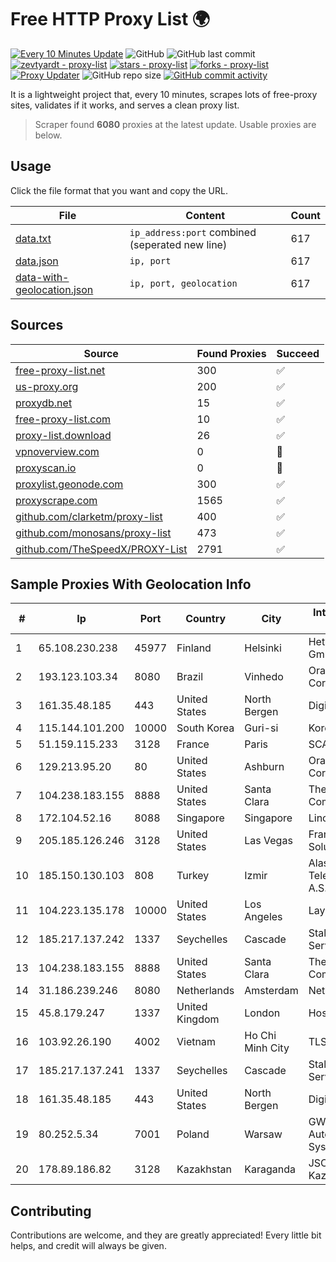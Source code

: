 
# Free HTTP Proxy List 🌍

[![Every 10 Minutes Update](https://github.com/mertguvencli/http-proxy-list/actions/workflows/main.yml/badge.svg?branch=main)](https://github.com/mertguvencli/http-proxy-list/actions/workflows/main.yml)
![GitHub](https://img.shields.io/github/license/mertguvencli/http-proxy-list)
![GitHub last commit](https://img.shields.io/github/last-commit/mertguvencli/http-proxy-list)
[![zevtyardt - proxy-list](https://img.shields.io/static/v1?label=zevtyardt&message=proxy-list&color=blue&logo=github)](https://github.com/zevtyardt/proxy-list "Go to GitHub repo")
[![stars - proxy-list](https://img.shields.io/github/stars/zevtyardt/proxy-list?style=social)](https://github.com/zevtyardt/proxy-list)
[![forks - proxy-list](https://img.shields.io/github/forks/zevtyardt/proxy-list?style=social)](https://github.com/zevtyardt/proxy-list)
[![Proxy Updater](https://github.com/zevtyardt/proxy-list/workflows/Proxy%20Updater/badge.svg)](https://github.com/zevtyardt/proxy-list/actions?query=workflow:"Proxy+Updater")
![GitHub repo size](https://img.shields.io/github/repo-size/zevtyardt/proxy-list)
[![GitHub commit activity](https://img.shields.io/github/commit-activity/m/zevtyardt/proxy-list?logo=commits)](https://github.com/zevtyardt/proxy-list/commits/main)

It is a lightweight project that, every 10 minutes, scrapes lots of free-proxy sites, validates if it works, and serves a clean proxy list.

> Scraper found **6080** proxies at the latest update. Usable proxies are below.

## Usage

Click the file format that you want and copy the URL.

|File|Content|Count|
|----|-------|-----|
|[data.txt](https://raw.githubusercontent.com/mertguvencli/http-proxy-list/main/proxy-list/data.txt)|`ip_address:port` combined (seperated new line)|617|
|[data.json](https://raw.githubusercontent.com/mertguvencli/http-proxy-list/main/proxy-list/data.json)|`ip, port`|617|
|[data-with-geolocation.json](https://raw.githubusercontent.com/mertguvencli/http-proxy-list/main/proxy-list/data-with-geolocation.json)|`ip, port, geolocation`|617|

## Sources

|Source|Found Proxies|Succeed|
|------|-------------|-------|
|[free-proxy-list.net](https://free-proxy-list.net)|300|✅|
|[us-proxy.org](https://www.us-proxy.org)|200|✅|
|[proxydb.net](http://proxydb.net)|15|✅|
|[free-proxy-list.com](https://free-proxy-list.com/?page=&port=&type%5B%5D=http&type%5B%5D=https&up_time=0&search=Search)|10|✅|
|[proxy-list.download](https://www.proxy-list.download/HTTP)|26|✅|
|[vpnoverview.com](https://vpnoverview.com/privacy/anonymous-browsing/free-proxy-servers)|0|🚫|
|[proxyscan.io](https://www.proxyscan.io)|0|🚫|
|[proxylist.geonode.com](https://proxylist.geonode.com/api/proxy-list?limit=300&page=1&sort_by=lastChecked&sort_type=desc&protocols=http,https)|300|✅|
|[proxyscrape.com](https://api.proxyscrape.com/v2/?request=displayproxies&protocol=http&timeout=10000&country=all&ssl=all&anonymity=all)|1565|✅|
|[github.com/clarketm/proxy-list](https://raw.githubusercontent.com/clarketm/proxy-list/master/proxy-list-raw.txt)|400|✅|
|[github.com/monosans/proxy-list](https://raw.githubusercontent.com/monosans/proxy-list/main/proxies/http.txt)|473|✅|
|[github.com/TheSpeedX/PROXY-List](https://raw.githubusercontent.com/TheSpeedX/PROXY-List/master/http.txt)|2791|✅|


## Sample Proxies With Geolocation Info

|#|Ip|Port|Country|City|Internet Service Provider|
|-|--|----|-------|----|-------------------------|
|1|65.108.230.238|45977|Finland|Helsinki|Hetzner Online GmbH|
|2|193.123.103.34|8080|Brazil|Vinhedo|Oracle Corporation|
|3|161.35.48.185|443|United States|North Bergen|DigitalOcean, LLC|
|4|115.144.101.200|10000|South Korea|Guri-si|Korea Telecom|
|5|51.159.115.233|3128|France|Paris|SCALEWAY|
|6|129.213.95.20|80|United States|Ashburn|Oracle Corporation|
|7|104.238.183.155|8888|United States|Santa Clara|The Constant Company|
|8|172.104.52.16|8088|Singapore|Singapore|Linode, LLC|
|9|205.185.126.246|3128|United States|Las Vegas|FranTech Solutions|
|10|185.150.130.103|808|Turkey|Izmir|Alastyr Telekomunikasyon A.S.|
|11|104.223.135.178|10000|United States|Los Angeles|LayerHost|
|12|185.217.137.242|1337|Seychelles|Cascade|Stallion Network Services Limited|
|13|104.238.183.155|8888|United States|Santa Clara|The Constant Company|
|14|31.186.239.246|8080|Netherlands|Amsterdam|NetSkope Inc|
|15|45.8.179.247|1337|United Kingdom|London|Hostland LLC|
|16|103.92.26.190|4002|Vietnam|Ho Chi Minh City|TLSOFT|
|17|185.217.137.241|1337|Seychelles|Cascade|Stallion Network Services Limited|
|18|161.35.48.185|443|United States|North Bergen|DigitalOcean, LLC|
|19|80.252.5.34|7001|Poland|Warsaw|GWNET Autonomus System|
|20|178.89.186.82|3128|Kazakhstan|Karaganda|JSC Kazakhtelecom|



## Contributing

Contributions are welcome, and they are greatly appreciated! Every
little bit helps, and credit will always be given.

